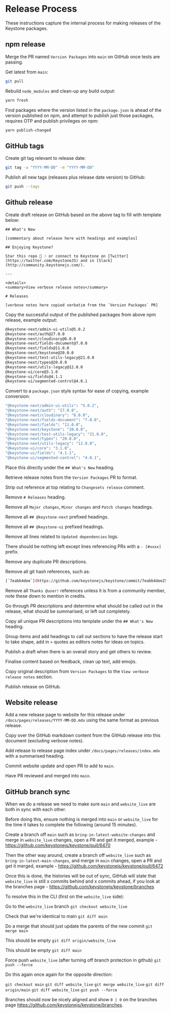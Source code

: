 # Release Process

These instructions capture the internal process for making releases of the Keystone packages.

## npm release

Merge the PR named `Version Packages` into `main` on GitHub once tests are passing.

Get latest from `main`:

```sh
git pull
```

Rebuild `node_modules` and clean-up any build output:

```sh
yarn fresh
```

Find packages where the version listed in the `package.json` is ahead of the version published on npm, and attempt to publish just those packages, requires OTP and publish privileges on npm:

```sh
yarn publish-changed
```

## GitHub tags

Create git tag relevant to release date:

```sh
git tag -a "YYYY-MM-DD" -m "YYYY-MM-DD"
```

Publish all new tags (releases plus release date version) to GitHub:

```sh
git push --tags
```

## Github release

Create draft release on GitHub based on the above tag to fill with template below:

```
## What's New

[commentary about release here with headings and examples]

## Enjoying Keystone?

Star this repo 🌟 ☝️ or connect to Keystone on [Twitter](https://twitter.com/KeystoneJS) and in [Slack](http://community.keystonejs.com/).

---

<details>
<summary>View verbose release notes</summary>

# Releases

[verbose notes here copied verbatim from the `Version Packages` PR]
```

Copy the successful output of the published packages from above npm release, example output:

```sh
@keystone-next/admin-ui-utils@5.0.2
@keystone-next/auth@27.0.0
@keystone-next/cloudinary@6.0.0
@keystone-next/fields-document@7.0.0
@keystone-next/fields@11.0.0
@keystone-next/keystone@20.0.0
@keystone-next/test-utils-legacy@21.0.0
@keystone-next/types@20.0.0
@keystone-next/utils-legacy@12.0.0
@keystone-ui/core@3.1.0
@keystone-ui/fields@4.1.1
@keystone-ui/segmented-control@4.0.1
```

Convert to a `package.json` style syntax for ease of copying, example conversion:

```sh
"@keystone-next/admin-ui-utils": "5.0.2",
"@keystone-next/auth": "27.0.0",
"@keystone-next/cloudinary": "6.0.0",
"@keystone-next/fields-document": "7.0.0",
"@keystone-next/fields": "11.0.0",
"@keystone-next/keystone": "20.0.0",
"@keystone-next/test-utils-legacy": "21.0.0",
"@keystone-next/types": "20.0.0",
"@keystone-next/utils-legacy": "12.0.0",
"@keystone-ui/core": "3.1.0",
"@keystone-ui/fields": "4.1.1",
"@keystone-ui/segmented-control": "4.0.1",
```

Place this directly under the `## What's New` heading.

Retrieve release notes from the `Version Packages` PR to format.

Strip out reference at top relating to `Changesets release` comment.

Remove `# Releases` heading.

Remove all `Major changes`, `Minor changes` and `Patch changes` headings.

Remove all `## @keystone-next` prefixed headings.

Remove all `## @keystone-ui` prefixed headings.

Remove all lines related to `Updated dependencies` logs.

There should be nothing left except lines referencing PRs with a `- [#xxxx]` prefix.

Remove any duplicate PR descriptions.

Remove all git hash references, such as:

```sh
[`7eabb4dee`](https://github.com/keystonejs/keystone/commit/7eabb4dee2552f7baf1e0024d82011b179d418d4)
```

Remove all `Thanks @user!` references unless it is from a community member, note these down to mention in credits.

Go through PR descriptions and determine what should be called out in the release, what should be summarised, or left out completely.

Copy all unique PR descriptions into template under the `## What's New` heading.

Group items and add headings to call out sections to have the release start to take shape, add in `>` quotes as editors notes for ideas on topics.

Publish a draft when there is an overall story and get others to review.

Finalise content based on feedback, clean up text, add emojis.

Copy original description from `Version Packages` to the `View verbose release notes` section.

Publish release on GitHub.

## Website release

Add a new release page to website for this release under `/docs/pages/releases/YYYY-MM-DD.mdx` using the same format as previous release.

Copy over the GitHub markdown content from the GitHub release into this document (excluding verbose notes).

Add release to release page index under `/docs/pages/releases/index.mdx` with a summarised heading.

Commit website update and open PR to add to `main`.

Have PR reviewed and merged into `main`.

## GitHub branch sync

When we do a release we need to make sure `main` and `website_live` are both in sync with each other.

Before doing this, ensure nothing is merged into `main` or `website_live` for the time it takes to complete the following (around 15 minutes).

Create a branch off `main` such as `bring-in-latest-website-changes` and merge in `website_live` changes, open a PR and get it merged, example - <https://github.com/keystonejs/keystone/pull/6470>

Then the other way around, create a branch off `website_live` such as `bring-in-latest-main-changes`, and merge in `main` changes, open a PR and get it merged, example - <https://github.com/keystonejs/keystone/pull/6472>

Once this is done, the histories will be out of sync, GitHub will state that `website_live` is still x commits behind and x commits ahead, if you look at the branches page - <https://github.com/keystonejs/keystone/branches>

To resolve this in the CLI (first on the `website_live` side):

Go to the `website_live` branch
`git checkout website_live`

Check that we're identical to main
`git diff main`

Do a merge that should just update the parents of the new commit
`git merge main`

This should be empty
`git diff origin/website_live`

This should be empty
`git diff main`

Force push `website_live` (after turning off branch protection in github)
`git push --force`

Do this again once again for the opposite direction:

`git checkout main`
`git diff website_live`
`git merge website_live`
`git diff origin/main`
`git diff website_live`
`git push --force`

Branches should now be nicely aligned and show `0 | 0` on the branches page <https://github.com/keystonejs/keystone/branches>.
